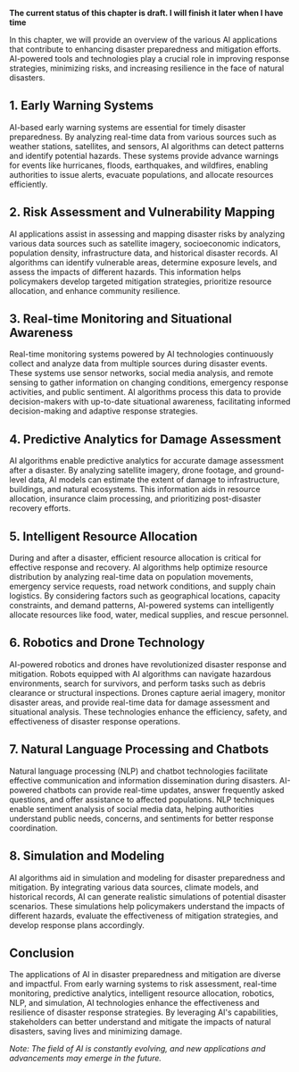 **The current status of this chapter is draft. I will finish it later when I have time**

In this chapter, we will provide an overview of the various AI applications that contribute to enhancing disaster preparedness and mitigation efforts. AI-powered tools and technologies play a crucial role in improving response strategies, minimizing risks, and increasing resilience in the face of natural disasters.

**1. Early Warning Systems**
----------------------------

AI-based early warning systems are essential for timely disaster preparedness. By analyzing real-time data from various sources such as weather stations, satellites, and sensors, AI algorithms can detect patterns and identify potential hazards. These systems provide advance warnings for events like hurricanes, floods, earthquakes, and wildfires, enabling authorities to issue alerts, evacuate populations, and allocate resources efficiently.

**2. Risk Assessment and Vulnerability Mapping**
------------------------------------------------

AI applications assist in assessing and mapping disaster risks by analyzing various data sources such as satellite imagery, socioeconomic indicators, population density, infrastructure data, and historical disaster records. AI algorithms can identify vulnerable areas, determine exposure levels, and assess the impacts of different hazards. This information helps policymakers develop targeted mitigation strategies, prioritize resource allocation, and enhance community resilience.

**3. Real-time Monitoring and Situational Awareness**
-----------------------------------------------------

Real-time monitoring systems powered by AI technologies continuously collect and analyze data from multiple sources during disaster events. These systems use sensor networks, social media analysis, and remote sensing to gather information on changing conditions, emergency response activities, and public sentiment. AI algorithms process this data to provide decision-makers with up-to-date situational awareness, facilitating informed decision-making and adaptive response strategies.

**4. Predictive Analytics for Damage Assessment**
-------------------------------------------------

AI algorithms enable predictive analytics for accurate damage assessment after a disaster. By analyzing satellite imagery, drone footage, and ground-level data, AI models can estimate the extent of damage to infrastructure, buildings, and natural ecosystems. This information aids in resource allocation, insurance claim processing, and prioritizing post-disaster recovery efforts.

**5. Intelligent Resource Allocation**
--------------------------------------

During and after a disaster, efficient resource allocation is critical for effective response and recovery. AI algorithms help optimize resource distribution by analyzing real-time data on population movements, emergency service requests, road network conditions, and supply chain logistics. By considering factors such as geographical locations, capacity constraints, and demand patterns, AI-powered systems can intelligently allocate resources like food, water, medical supplies, and rescue personnel.

**6. Robotics and Drone Technology**
------------------------------------

AI-powered robotics and drones have revolutionized disaster response and mitigation. Robots equipped with AI algorithms can navigate hazardous environments, search for survivors, and perform tasks such as debris clearance or structural inspections. Drones capture aerial imagery, monitor disaster areas, and provide real-time data for damage assessment and situational analysis. These technologies enhance the efficiency, safety, and effectiveness of disaster response operations.

**7. Natural Language Processing and Chatbots**
-----------------------------------------------

Natural language processing (NLP) and chatbot technologies facilitate effective communication and information dissemination during disasters. AI-powered chatbots can provide real-time updates, answer frequently asked questions, and offer assistance to affected populations. NLP techniques enable sentiment analysis of social media data, helping authorities understand public needs, concerns, and sentiments for better response coordination.

**8. Simulation and Modeling**
------------------------------

AI algorithms aid in simulation and modeling for disaster preparedness and mitigation. By integrating various data sources, climate models, and historical records, AI can generate realistic simulations of potential disaster scenarios. These simulations help policymakers understand the impacts of different hazards, evaluate the effectiveness of mitigation strategies, and develop response plans accordingly.

**Conclusion**
--------------

The applications of AI in disaster preparedness and mitigation are diverse and impactful. From early warning systems to risk assessment, real-time monitoring, predictive analytics, intelligent resource allocation, robotics, NLP, and simulation, AI technologies enhance the effectiveness and resilience of disaster response strategies. By leveraging AI's capabilities, stakeholders can better understand and mitigate the impacts of natural disasters, saving lives and minimizing damage.

*Note: The field of AI is constantly evolving, and new applications and advancements may emerge in the future.*
